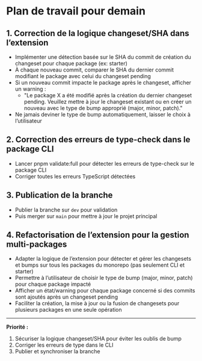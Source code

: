 # Plan de travail pour demain

## 1. Correction de la logique changeset/SHA dans l’extension

- Implémenter une détection basée sur le SHA du commit de création du changeset pour chaque package (ex: starter)
- À chaque nouveau commit, comparer le SHA du dernier commit modifiant le package avec celui du changeset pending
- Si un nouveau commit impacte le package après le changeset, afficher un warning :
  - "Le package X a été modifié après la création du dernier changeset pending. Veuillez mettre à jour le changeset existant ou en créer un nouveau avec le type de bump approprié (major, minor, patch)."
- Ne jamais deviner le type de bump automatiquement, laisser le choix à l’utilisateur

## 2. Correction des erreurs de type-check dans le package CLI

- Lancer pnpm validate:full pour détecter les erreurs de type-check sur le package CLI
- Corriger toutes les erreurs TypeScript détectées

## 3. Publication de la branche

- Publier la branche sur `dev` pour validation
- Puis merger sur `main` pour mettre à jour le projet principal

## 4. Refactorisation de l’extension pour la gestion multi-packages

- Adapter la logique de l’extension pour détecter et gérer les changesets et bumps sur tous les packages du monorepo (pas seulement CLI et starter)
- Permettre à l’utilisateur de choisir le type de bump (major, minor, patch) pour chaque package impacté
- Afficher un état/warning pour chaque package concerné si des commits sont ajoutés après un changeset pending
- Faciliter la création, la mise à jour ou la fusion de changesets pour plusieurs packages en une seule opération

---

**Priorité :**

1. Sécuriser la logique changeset/SHA pour éviter les oublis de bump
2. Corriger les erreurs de type dans le CLI
3. Publier et synchroniser la branche
